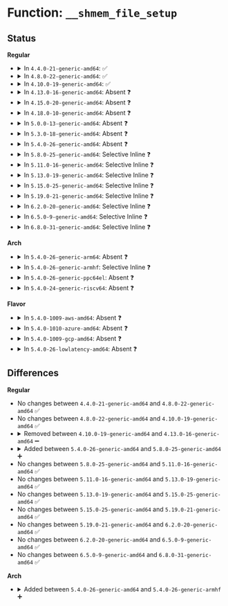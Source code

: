 # Function: <code>__shmem_file_setup</code>

## Status
<b>Regular</b>
<ul>
<li>
<details>
<summary>In <code>4.4.0-21-generic-amd64</code>: ✅</summary>

```c
struct file * __shmem_file_setup(const char * name, loff_t size, long unsigned int flags, unsigned int i_flags)
```

```json
{
  "name": "__shmem_file_setup",
  "collision_type": "Unique Static",
  "inline_type": "No",
  "funcs": [
    {
      "addr": 18446744071580581328,
      "name": "__shmem_file_setup",
      "external": false,
      "loc": "mm/shmem.c:3347",
      "file": "mm/shmem.c",
      "inline": "seen, unknown",
      "caller_inline": [],
      "caller_func": [
        "mm/shmem.c:SyS_memfd_create",
        "mm/shmem.c:shmem_kernel_file_setup",
        "mm/shmem.c:shmem_zero_setup"
      ]
    }
  ],
  "symbols": [
    {
      "addr": 18446744071580581328,
      "name": "__shmem_file_setup",
      "section": ".text",
      "bind": "STB_LOCAL",
      "size": 574
    }
  ]
}
```
</details>
</li>
<li>
<details>
<summary>In <code>4.8.0-22-generic-amd64</code>: ✅</summary>

```c
struct file * __shmem_file_setup(const char * name, loff_t size, long unsigned int flags, unsigned int i_flags)
```

```json
{
  "name": "__shmem_file_setup",
  "collision_type": "Unique Static",
  "inline_type": "No",
  "funcs": [
    {
      "addr": 18446744071580675616,
      "name": "__shmem_file_setup",
      "external": false,
      "loc": "mm/shmem.c:4108",
      "file": "mm/shmem.c",
      "inline": "seen, unknown",
      "caller_inline": [],
      "caller_func": [
        "mm/shmem.c:shmem_zero_setup",
        "mm/shmem.c:shmem_kernel_file_setup",
        "mm/shmem.c:SyS_memfd_create"
      ]
    }
  ],
  "symbols": [
    {
      "addr": 18446744071580675616,
      "name": "__shmem_file_setup",
      "section": ".text",
      "bind": "STB_LOCAL",
      "size": 578
    }
  ]
}
```
</details>
</li>
<li>
<details>
<summary>In <code>4.10.0-19-generic-amd64</code>: ✅</summary>

```c
struct file * __shmem_file_setup(const char * name, loff_t size, long unsigned int flags, unsigned int i_flags)
```

```json
{
  "name": "__shmem_file_setup",
  "collision_type": "Unique Static",
  "inline_type": "No",
  "funcs": [
    {
      "addr": 18446744071580740224,
      "name": "__shmem_file_setup",
      "external": false,
      "loc": "mm/shmem.c:4002",
      "file": "mm/shmem.c",
      "inline": "seen, unknown",
      "caller_inline": [],
      "caller_func": [
        "mm/shmem.c:shmem_zero_setup",
        "mm/shmem.c:shmem_kernel_file_setup",
        "mm/shmem.c:SyS_memfd_create"
      ]
    }
  ],
  "symbols": [
    {
      "addr": 18446744071580740224,
      "name": "__shmem_file_setup",
      "section": ".text",
      "bind": "STB_LOCAL",
      "size": 578
    }
  ]
}
```
</details>
</li>
<li>
<details>
<summary>In <code>4.13.0-16-generic-amd64</code>: Absent ❓</summary>

```json
{
  "name": "__shmem_file_setup",
  "collision_type": "Unique Static",
  "inline_type": "Selective",
  "funcs": [
    {
      "addr": 18446744071580799803,
      "name": "__shmem_file_setup",
      "external": false,
      "loc": "mm/shmem.c:4167",
      "file": "mm/shmem.c",
      "inline": "not declared, inlined",
      "caller_inline": [
        "mm/shmem.c:shmem_zero_setup",
        "mm/shmem.c:shmem_kernel_file_setup",
        "mm/shmem.c:SyS_memfd_create",
        "mm/shmem.c:SyS_memfd_create"
      ],
      "caller_func": [
        "mm/shmem.c:shmem_zero_setup",
        "mm/shmem.c:shmem_kernel_file_setup",
        "mm/shmem.c:SyS_memfd_create"
      ]
    }
  ],
  "symbols": [
    {
      "addr": 18446744071580779120,
      "name": "__shmem_file_setup.part.34",
      "section": ".text",
      "bind": "STB_LOCAL",
      "size": 515
    }
  ]
}
```
</details>
</li>
<li>
<details>
<summary>In <code>4.15.0-20-generic-amd64</code>: Absent ❓</summary>

```json
{
  "name": "__shmem_file_setup",
  "collision_type": "Unique Static",
  "inline_type": "Selective",
  "funcs": [
    {
      "addr": 18446744071580888522,
      "name": "__shmem_file_setup",
      "external": false,
      "loc": "mm/shmem.c:4213",
      "file": "mm/shmem.c",
      "inline": "not declared, inlined",
      "caller_inline": [
        "mm/shmem.c:shmem_zero_setup",
        "mm/shmem.c:SyS_memfd_create"
      ],
      "caller_func": [
        "mm/shmem.c:shmem_zero_setup",
        "mm/shmem.c:SyS_memfd_create"
      ]
    }
  ],
  "symbols": [
    {
      "addr": 18446744071580866512,
      "name": "__shmem_file_setup.part.35",
      "section": ".text",
      "bind": "STB_LOCAL",
      "size": 519
    }
  ]
}
```
</details>
</li>
<li>
<details>
<summary>In <code>4.18.0-10-generic-amd64</code>: Absent ❓</summary>

```json
{
  "name": "__shmem_file_setup",
  "collision_type": "Unique Static",
  "inline_type": "Selective",
  "funcs": [
    {
      "addr": 18446744071581024214,
      "name": "__shmem_file_setup",
      "external": false,
      "loc": "mm/shmem.c:3929",
      "file": "mm/shmem.c",
      "inline": "not declared, inlined",
      "caller_inline": [
        "mm/shmem.c:shmem_zero_setup",
        "mm/shmem.c:shmem_file_setup"
      ],
      "caller_func": [
        "mm/shmem.c:shmem_zero_setup",
        "mm/shmem.c:shmem_file_setup"
      ]
    }
  ],
  "symbols": [
    {
      "addr": 18446744071581009056,
      "name": "__shmem_file_setup.part.43",
      "section": ".text",
      "bind": "STB_LOCAL",
      "size": 516
    }
  ]
}
```
</details>
</li>
<li>
<details>
<summary>In <code>5.0.0-13-generic-amd64</code>: Absent ❓</summary>

```json
{
  "name": "__shmem_file_setup",
  "collision_type": "Unique Static",
  "inline_type": "Selective",
  "funcs": [
    {
      "addr": 18446744071581096380,
      "name": "__shmem_file_setup",
      "external": false,
      "loc": "mm/shmem.c:3911",
      "file": "mm/shmem.c",
      "inline": "not declared, inlined",
      "caller_inline": [
        "mm/shmem.c:shmem_file_setup"
      ],
      "caller_func": [
        "mm/shmem.c:shmem_file_setup"
      ]
    }
  ],
  "symbols": [
    {
      "addr": 18446744071581096048,
      "name": "__shmem_file_setup.part.46",
      "section": ".text",
      "bind": "STB_LOCAL",
      "size": 308
    }
  ]
}
```
</details>
</li>
<li>
<details>
<summary>In <code>5.3.0-18-generic-amd64</code>: Absent ❓</summary>

```json
{
  "name": "__shmem_file_setup",
  "collision_type": "Unique Static",
  "inline_type": "Selective",
  "funcs": [
    {
      "addr": 18446744071581150076,
      "name": "__shmem_file_setup",
      "external": false,
      "loc": "mm/shmem.c:3992",
      "file": "mm/shmem.c",
      "inline": "not declared, inlined",
      "caller_inline": [
        "mm/shmem.c:shmem_file_setup"
      ],
      "caller_func": [
        "mm/shmem.c:shmem_file_setup"
      ]
    }
  ],
  "symbols": [
    {
      "addr": 18446744071581149744,
      "name": "__shmem_file_setup.part.0",
      "section": ".text",
      "bind": "STB_LOCAL",
      "size": 306
    }
  ]
}
```
</details>
</li>
<li>
<details>
<summary>In <code>5.4.0-26-generic-amd64</code>: Absent ❓</summary>

```json
{
  "name": "__shmem_file_setup",
  "collision_type": "Unique Static",
  "inline_type": "Selective",
  "funcs": [
    {
      "addr": 18446744071581207964,
      "name": "__shmem_file_setup",
      "external": false,
      "loc": "mm/shmem.c:4114",
      "file": "mm/shmem.c",
      "inline": "not declared, inlined",
      "caller_inline": [
        "mm/shmem.c:shmem_file_setup"
      ],
      "caller_func": [
        "mm/shmem.c:shmem_file_setup"
      ]
    }
  ],
  "symbols": [
    {
      "addr": 18446744071581207632,
      "name": "__shmem_file_setup.part.0",
      "section": ".text",
      "bind": "STB_LOCAL",
      "size": 306
    }
  ]
}
```
</details>
</li>
<li>
<details>
<summary>In <code>5.8.0-25-generic-amd64</code>: Selective Inline ❓</summary>

```c
struct file * __shmem_file_setup(struct vfsmount * mnt, const char * name, loff_t size, long unsigned int flags, unsigned int i_flags)
```

```json
{
  "name": "__shmem_file_setup",
  "collision_type": "Unique Static",
  "inline_type": "Selective",
  "funcs": [
    {
      "addr": 18446744071581408336,
      "name": "__shmem_file_setup",
      "external": false,
      "loc": "mm/shmem.c:4077",
      "file": "mm/shmem.c",
      "inline": "not declared, inlined",
      "caller_inline": [],
      "caller_func": [
        "mm/shmem.c:shmem_zero_setup",
        "mm/shmem.c:shmem_file_setup_with_mnt",
        "mm/shmem.c:shmem_file_setup"
      ]
    }
  ],
  "symbols": [
    {
      "addr": 18446744071581408336,
      "name": "__shmem_file_setup",
      "section": ".text",
      "bind": "STB_LOCAL",
      "size": 359
    }
  ]
}
```
</details>
</li>
<li>
<details>
<summary>In <code>5.11.0-16-generic-amd64</code>: Selective Inline ❓</summary>

```c
struct file * __shmem_file_setup(struct vfsmount * mnt, const char * name, loff_t size, long unsigned int flags, unsigned int i_flags)
```

```json
{
  "name": "__shmem_file_setup",
  "collision_type": "Unique Static",
  "inline_type": "Selective",
  "funcs": [
    {
      "addr": 18446744071581436816,
      "name": "__shmem_file_setup",
      "external": false,
      "loc": "mm/shmem.c:4184",
      "file": "mm/shmem.c",
      "inline": "not declared, inlined",
      "caller_inline": [],
      "caller_func": [
        "mm/shmem.c:shmem_zero_setup",
        "mm/shmem.c:shmem_file_setup_with_mnt",
        "mm/shmem.c:shmem_file_setup"
      ]
    }
  ],
  "symbols": [
    {
      "addr": 18446744071581436816,
      "name": "__shmem_file_setup",
      "section": ".text",
      "bind": "STB_LOCAL",
      "size": 359
    }
  ]
}
```
</details>
</li>
<li>
<details>
<summary>In <code>5.13.0-19-generic-amd64</code>: Selective Inline ❓</summary>

```c
struct file * __shmem_file_setup(struct vfsmount * mnt, const char * name, loff_t size, long unsigned int flags, unsigned int i_flags)
```

```json
{
  "name": "__shmem_file_setup",
  "collision_type": "Unique Static",
  "inline_type": "Selective",
  "funcs": [
    {
      "addr": 18446744071581457216,
      "name": "__shmem_file_setup",
      "external": false,
      "loc": "mm/shmem.c:4128",
      "file": "mm/shmem.c",
      "inline": "not declared, inlined",
      "caller_inline": [],
      "caller_func": [
        "mm/shmem.c:shmem_zero_setup",
        "mm/shmem.c:shmem_file_setup_with_mnt",
        "mm/shmem.c:shmem_file_setup"
      ]
    }
  ],
  "symbols": [
    {
      "addr": 18446744071581457216,
      "name": "__shmem_file_setup",
      "section": ".text",
      "bind": "STB_LOCAL",
      "size": 359
    }
  ]
}
```
</details>
</li>
<li>
<details>
<summary>In <code>5.15.0-25-generic-amd64</code>: Selective Inline ❓</summary>

```c
struct file * __shmem_file_setup(struct vfsmount * mnt, const char * name, loff_t size, long unsigned int flags, unsigned int i_flags)
```

```json
{
  "name": "__shmem_file_setup",
  "collision_type": "Unique Static",
  "inline_type": "Selective",
  "funcs": [
    {
      "addr": 18446744071581710928,
      "name": "__shmem_file_setup",
      "external": false,
      "loc": "mm/shmem.c:4064",
      "file": "mm/shmem.c",
      "inline": "not declared, inlined",
      "caller_inline": [],
      "caller_func": [
        "mm/shmem.c:shmem_zero_setup",
        "mm/shmem.c:shmem_file_setup_with_mnt",
        "mm/shmem.c:shmem_file_setup"
      ]
    }
  ],
  "symbols": [
    {
      "addr": 18446744071581710928,
      "name": "__shmem_file_setup",
      "section": ".text",
      "bind": "STB_LOCAL",
      "size": 359
    }
  ]
}
```
</details>
</li>
<li>
<details>
<summary>In <code>5.19.0-21-generic-amd64</code>: Selective Inline ❓</summary>

```c
struct file * __shmem_file_setup(struct vfsmount * mnt, const char * name, loff_t size, long unsigned int flags, unsigned int i_flags)
```

```json
{
  "name": "__shmem_file_setup",
  "collision_type": "Unique Static",
  "inline_type": "Selective",
  "funcs": [
    {
      "addr": 18446744071582082928,
      "name": "__shmem_file_setup",
      "external": false,
      "loc": "mm/shmem.c:4076",
      "file": "mm/shmem.c",
      "inline": "not declared, inlined",
      "caller_inline": [],
      "caller_func": [
        "mm/shmem.c:shmem_zero_setup",
        "mm/shmem.c:shmem_file_setup_with_mnt",
        "mm/shmem.c:shmem_file_setup"
      ]
    }
  ],
  "symbols": [
    {
      "addr": 18446744071582082928,
      "name": "__shmem_file_setup",
      "section": ".text",
      "bind": "STB_LOCAL",
      "size": 368
    }
  ]
}
```
</details>
</li>
<li>
<details>
<summary>In <code>6.2.0-20-generic-amd64</code>: Selective Inline ❓</summary>

```c
struct file * __shmem_file_setup(struct vfsmount * mnt, const char * name, loff_t size, long unsigned int flags, unsigned int i_flags)
```

```json
{
  "name": "__shmem_file_setup",
  "collision_type": "Unique Static",
  "inline_type": "Selective",
  "funcs": [
    {
      "addr": 18446744071582560512,
      "name": "__shmem_file_setup",
      "external": false,
      "loc": "mm/shmem.c:4205",
      "file": "mm/shmem.c",
      "inline": "not declared, inlined",
      "caller_inline": [],
      "caller_func": [
        "mm/shmem.c:shmem_zero_setup",
        "mm/shmem.c:shmem_file_setup_with_mnt",
        "mm/shmem.c:shmem_file_setup"
      ]
    }
  ],
  "symbols": [
    {
      "addr": 18446744071582560512,
      "name": "__shmem_file_setup",
      "section": ".text",
      "bind": "STB_LOCAL",
      "size": 368
    }
  ]
}
```
</details>
</li>
<li>
<details>
<summary>In <code>6.5.0-9-generic-amd64</code>: Selective Inline ❓</summary>

```c
struct file * __shmem_file_setup(struct vfsmount * mnt, const char * name, loff_t size, long unsigned int flags, unsigned int i_flags)
```

```json
{
  "name": "__shmem_file_setup",
  "collision_type": "Unique Static",
  "inline_type": "Selective",
  "funcs": [
    {
      "addr": 18446744071582762976,
      "name": "__shmem_file_setup",
      "external": false,
      "loc": "mm/shmem.c:4411",
      "file": "mm/shmem.c",
      "inline": "not declared, inlined",
      "caller_inline": [],
      "caller_func": [
        "mm/shmem.c:shmem_zero_setup",
        "mm/shmem.c:shmem_file_setup_with_mnt",
        "mm/shmem.c:shmem_file_setup"
      ]
    }
  ],
  "symbols": [
    {
      "addr": 18446744071582762976,
      "name": "__shmem_file_setup",
      "section": ".text",
      "bind": "STB_LOCAL",
      "size": 401
    }
  ]
}
```
</details>
</li>
<li>
<details>
<summary>In <code>6.8.0-31-generic-amd64</code>: Selective Inline ❓</summary>

```c
struct file * __shmem_file_setup(struct vfsmount * mnt, const char * name, loff_t size, long unsigned int flags, unsigned int i_flags)
```

```json
{
  "name": "__shmem_file_setup",
  "collision_type": "Unique Static",
  "inline_type": "Selective",
  "funcs": [
    {
      "addr": 18446744071582943968,
      "name": "__shmem_file_setup",
      "external": false,
      "loc": "mm/shmem.c:4786",
      "file": "mm/shmem.c",
      "inline": "not declared, inlined",
      "caller_inline": [],
      "caller_func": [
        "mm/shmem.c:shmem_zero_setup",
        "mm/shmem.c:shmem_file_setup_with_mnt",
        "mm/shmem.c:shmem_file_setup"
      ]
    }
  ],
  "symbols": [
    {
      "addr": 18446744071582943968,
      "name": "__shmem_file_setup",
      "section": ".text",
      "bind": "STB_LOCAL",
      "size": 400
    }
  ]
}
```
</details>
</li>
</ul>
<b>Arch</b>
<ul>
<li>
<details>
<summary>In <code>5.4.0-26-generic-arm64</code>: Absent ❓</summary>

```json
{
  "name": "__shmem_file_setup",
  "collision_type": "Unique Static",
  "inline_type": "Selective",
  "funcs": [
    {
      "addr": 18446603336492591332,
      "name": "__shmem_file_setup",
      "external": false,
      "loc": "mm/shmem.c:4114",
      "file": "mm/shmem.c",
      "inline": "not declared, inlined",
      "caller_inline": [
        "mm/shmem.c:shmem_file_setup"
      ],
      "caller_func": [
        "mm/shmem.c:shmem_file_setup"
      ]
    }
  ],
  "symbols": [
    {
      "addr": 18446603336492590960,
      "name": "__shmem_file_setup.part.0",
      "section": ".text",
      "bind": "STB_LOCAL",
      "size": 328
    }
  ]
}
```
</details>
</li>
<li>
<details>
<summary>In <code>5.4.0-26-generic-armhf</code>: Selective Inline ❓</summary>

```c
struct file * __shmem_file_setup(struct vfsmount * mnt, const char * name, loff_t size, long unsigned int flags, unsigned int i_flags)
```

```json
{
  "name": "__shmem_file_setup",
  "collision_type": "Unique Static",
  "inline_type": "Selective",
  "funcs": [
    {
      "addr": 3226444372,
      "name": "__shmem_file_setup",
      "external": false,
      "loc": "mm/shmem.c:4114",
      "file": "mm/shmem.c",
      "inline": "not declared, inlined",
      "caller_inline": [],
      "caller_func": [
        "mm/shmem.c:shmem_zero_setup",
        "mm/shmem.c:shmem_file_setup_with_mnt",
        "mm/shmem.c:shmem_file_setup"
      ]
    }
  ],
  "symbols": [
    {
      "addr": 3226444372,
      "name": "__shmem_file_setup",
      "section": ".text",
      "bind": "STB_LOCAL",
      "size": 372
    }
  ]
}
```
</details>
</li>
<li>
<details>
<summary>In <code>5.4.0-26-generic-ppc64el</code>: Absent ❓</summary>

```json
{
  "name": "__shmem_file_setup",
  "collision_type": "Unique Static",
  "inline_type": "Selective",
  "funcs": [
    {
      "addr": 13835058055285900228,
      "name": "__shmem_file_setup",
      "external": false,
      "loc": "mm/shmem.c:4114",
      "file": "mm/shmem.c",
      "inline": "not declared, inlined",
      "caller_inline": [
        "mm/shmem.c:shmem_zero_setup",
        "mm/shmem.c:shmem_file_setup"
      ],
      "caller_func": [
        "mm/shmem.c:shmem_zero_setup",
        "mm/shmem.c:shmem_file_setup"
      ]
    }
  ],
  "symbols": [
    {
      "addr": 13835058055285899552,
      "name": "__shmem_file_setup.part.0",
      "section": ".text",
      "bind": "STB_LOCAL",
      "size": 456
    }
  ]
}
```
</details>
</li>
<li>
<details>
<summary>In <code>5.4.0-24-generic-riscv64</code>: Absent ❓</summary>

```json
{
  "name": "__shmem_file_setup",
  "collision_type": "Unique Static",
  "inline_type": "Selective",
  "funcs": [
    {
      "addr": 18446743936272627282,
      "name": "__shmem_file_setup",
      "external": false,
      "loc": "mm/shmem.c:4114",
      "file": "mm/shmem.c",
      "inline": "not declared, inlined",
      "caller_inline": [
        "mm/shmem.c:shmem_zero_setup",
        "mm/shmem.c:shmem_file_setup"
      ],
      "caller_func": [
        "mm/shmem.c:shmem_zero_setup",
        "mm/shmem.c:shmem_file_setup"
      ]
    }
  ],
  "symbols": [
    {
      "addr": 18446743936272626790,
      "name": "__shmem_file_setup.part.0",
      "section": ".text",
      "bind": "STB_LOCAL",
      "size": 262
    }
  ]
}
```
</details>
</li>
</ul>
<b>Flavor</b>
<ul>
<li>
<details>
<summary>In <code>5.4.0-1009-aws-amd64</code>: Absent ❓</summary>

```json
{
  "name": "__shmem_file_setup",
  "collision_type": "Unique Static",
  "inline_type": "Selective",
  "funcs": [
    {
      "addr": 18446744071581176812,
      "name": "__shmem_file_setup",
      "external": false,
      "loc": "mm/shmem.c:4114",
      "file": "mm/shmem.c",
      "inline": "not declared, inlined",
      "caller_inline": [
        "mm/shmem.c:shmem_file_setup"
      ],
      "caller_func": [
        "mm/shmem.c:shmem_file_setup"
      ]
    }
  ],
  "symbols": [
    {
      "addr": 18446744071581176480,
      "name": "__shmem_file_setup.part.0",
      "section": ".text",
      "bind": "STB_LOCAL",
      "size": 306
    }
  ]
}
```
</details>
</li>
<li>
<details>
<summary>In <code>5.4.0-1010-azure-amd64</code>: Absent ❓</summary>

```json
{
  "name": "__shmem_file_setup",
  "collision_type": "Unique Static",
  "inline_type": "Selective",
  "funcs": [
    {
      "addr": 18446744071581123628,
      "name": "__shmem_file_setup",
      "external": false,
      "loc": "mm/shmem.c:4114",
      "file": "mm/shmem.c",
      "inline": "not declared, inlined",
      "caller_inline": [
        "mm/shmem.c:shmem_file_setup"
      ],
      "caller_func": [
        "mm/shmem.c:shmem_file_setup"
      ]
    }
  ],
  "symbols": [
    {
      "addr": 18446744071581123296,
      "name": "__shmem_file_setup.part.0",
      "section": ".text",
      "bind": "STB_LOCAL",
      "size": 306
    }
  ]
}
```
</details>
</li>
<li>
<details>
<summary>In <code>5.4.0-1009-gcp-amd64</code>: Absent ❓</summary>

```json
{
  "name": "__shmem_file_setup",
  "collision_type": "Unique Static",
  "inline_type": "Selective",
  "funcs": [
    {
      "addr": 18446744071581168012,
      "name": "__shmem_file_setup",
      "external": false,
      "loc": "mm/shmem.c:4114",
      "file": "mm/shmem.c",
      "inline": "not declared, inlined",
      "caller_inline": [
        "mm/shmem.c:shmem_file_setup"
      ],
      "caller_func": [
        "mm/shmem.c:shmem_file_setup"
      ]
    }
  ],
  "symbols": [
    {
      "addr": 18446744071581167680,
      "name": "__shmem_file_setup.part.0",
      "section": ".text",
      "bind": "STB_LOCAL",
      "size": 306
    }
  ]
}
```
</details>
</li>
<li>
<details>
<summary>In <code>5.4.0-26-lowlatency-amd64</code>: Absent ❓</summary>

```json
{
  "name": "__shmem_file_setup",
  "collision_type": "Unique Static",
  "inline_type": "Selective",
  "funcs": [
    {
      "addr": 18446744071581224764,
      "name": "__shmem_file_setup",
      "external": false,
      "loc": "mm/shmem.c:4114",
      "file": "mm/shmem.c",
      "inline": "not declared, inlined",
      "caller_inline": [
        "mm/shmem.c:shmem_file_setup"
      ],
      "caller_func": [
        "mm/shmem.c:shmem_file_setup"
      ]
    }
  ],
  "symbols": [
    {
      "addr": 18446744071581224432,
      "name": "__shmem_file_setup.part.0",
      "section": ".text",
      "bind": "STB_LOCAL",
      "size": 306
    }
  ]
}
```
</details>
</li>
</ul>

## Differences
<b>Regular</b>
<ul>
<li>
No changes between <code>4.4.0-21-generic-amd64</code> and <code>4.8.0-22-generic-amd64</code> ✅
</li>
<li>
No changes between <code>4.8.0-22-generic-amd64</code> and <code>4.10.0-19-generic-amd64</code> ✅
</li>
<li>
<details>
<summary>Removed between <code>4.10.0-19-generic-amd64</code> and <code>4.13.0-16-generic-amd64</code> ➖</summary>

```c
struct file * __shmem_file_setup(const char * name, loff_t size, long unsigned int flags, unsigned int i_flags)
```
</details>
</li>
<li>
<details>
<summary>Added between <code>5.4.0-26-generic-amd64</code> and <code>5.8.0-25-generic-amd64</code> ➕</summary>

```c
struct file * __shmem_file_setup(struct vfsmount * mnt, const char * name, loff_t size, long unsigned int flags, unsigned int i_flags)
```
</details>
</li>
<li>
No changes between <code>5.8.0-25-generic-amd64</code> and <code>5.11.0-16-generic-amd64</code> ✅
</li>
<li>
No changes between <code>5.11.0-16-generic-amd64</code> and <code>5.13.0-19-generic-amd64</code> ✅
</li>
<li>
No changes between <code>5.13.0-19-generic-amd64</code> and <code>5.15.0-25-generic-amd64</code> ✅
</li>
<li>
No changes between <code>5.15.0-25-generic-amd64</code> and <code>5.19.0-21-generic-amd64</code> ✅
</li>
<li>
No changes between <code>5.19.0-21-generic-amd64</code> and <code>6.2.0-20-generic-amd64</code> ✅
</li>
<li>
No changes between <code>6.2.0-20-generic-amd64</code> and <code>6.5.0-9-generic-amd64</code> ✅
</li>
<li>
No changes between <code>6.5.0-9-generic-amd64</code> and <code>6.8.0-31-generic-amd64</code> ✅
</li>
</ul>
<b>Arch</b>
<ul>
<li>
<details>
<summary>Added between <code>5.4.0-26-generic-amd64</code> and <code>5.4.0-26-generic-armhf</code> ➕</summary>

```c
struct file * __shmem_file_setup(struct vfsmount * mnt, const char * name, loff_t size, long unsigned int flags, unsigned int i_flags)
```
</details>
</li>
</ul>
